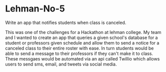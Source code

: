 Lehman-No-5
===========

Write an app that notifies students when class is canceled. 

This was one of the challenges for a Hackathon at lehman college. My team and I wanted to create an app that queries a given school's database for a student or professors given schedule and allow them to send a notice for a canceled class to their entire roster with ease. In turn students would be able to send a message to their professors if they can't make it to class. These messgaes would be automated via an api called Twillio which allows users to send sms, email, and tweets via social media.
